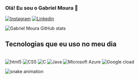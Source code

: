 
### Olá! Eu sou o Gabriel Moura 👋

[![Instagram](https://img.shields.io/badge/Instagram-E4405F?style=for-the-badge&logo=instagram&logoColor=white)](https://www.instagram.com/gabriel_smoura_/)
[![Linkedin](https://img.shields.io/badge/LinkedIn-0077B5?style=for-the-badge&logo=linkedin&logoColor=white)](https://www.linkedin.com/in/gabriel-moura-461946246/)


![Gabriel Moura GitHub stats](https://github-readme-stats.vercel.app/api?username=GabrielSMoura&show_icons=true&theme=dark)

## Tecnologias que eu uso no meu dia

<div style="display: inline_block"><br/>
  <img align="center" alt="html5" src="https://img.shields.io/badge/HTML5-E34F26?style=for-the-badge&logo=html5&logoColor=white" />
  <img align="center" alt="CSS" src="https://img.shields.io/badge/CSS3-1572B6?style=for-the-badge&logo=css3&logoColor=white" />
  <img align="center" alt="C" src="https://img.shields.io/badge/C-00599C?style=for-the-badge&logo=c&logoColor=white" />
  <img align="center" alt="Java" src="https://img.shields.io/badge/Java-ED8B00?style=for-the-badge&logo=openjdk&logoColor=white" />
  <img align="center" alt="Microsoft Azure" src="https://img.shields.io/badge/Microsoft_Azure-0089D6?style=for-the-badge&logo=microsoft-azure&logoColor=white" />
  <img align="center" alt="Google cload" src="https://img.shields.io/badge/Google_Cloud-4285F4?style=for-the-badge&logo=google-cloud&logoColor=white" />
</div>

![snake animation](https://github.com/GabrielSMoura/GabrielSMoura/edit/main/.github/workflows/blank.yml)

